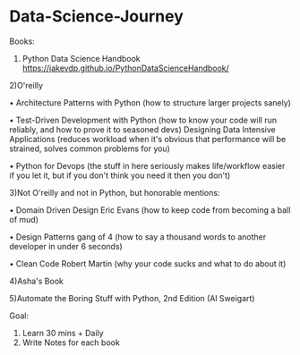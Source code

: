 # Data-Science-Journey
Books:
1) Python Data Science Handbook
https://jakevdp.github.io/PythonDataScienceHandbook/

2)O'reilly

• Architecture Patterns with Python (how to structure larger projects sanely)

• Test-Driven Development with Python (how to know your code will run reliably, and how to prove it to seasoned devs)
Designing Data Intensive Applications (reduces workload when it's obvious that performance will be strained, solves common problems for you)

• Python for Devops (the stuff in here seriously makes life/workflow easier if you let it, but if you don't think you need it then you don't)

3)Not O'reilly and not in Python, but honorable mentions:

• Domain Driven Design Eric Evans (how to keep code from becoming a ball of mud)

• Design Patterns gang of 4 (how to say a thousand words to another developer in under 6 seconds)

• Clean Code Robert Martin (why your code sucks and what to do about it)

4)Asha's Book

5)Automate the Boring Stuff with Python, 2nd Edition (Al Sweigart)

Goal: 
1) Learn 30 mins + Daily
2) Write Notes for each book
